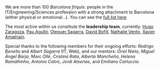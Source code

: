 We are more than 100 *Barcelona friquis*: people in the IT/Engineering/Sciences profession with a strong attachment to Barcelona (either physical or emotional...). You can see the [full list here](/teamlisting.html)

The most active within us constitute the **leadership team**, currently:
[Hugo Zaragoza](https://www.linkedin.com/in/hugozaragoza),
[Pau Agulló](https://www.linkedin.com/in/pauagullo),
[Oleguer Sagarra](https://www.linkedin.com/in/oleguer-sagarra-64588a40),
[David Bofill](https://www.linkedin.com/in/david-bofill-pages),
[Nathalie Vento](https://www.linkedin.com/in/nathalie-vento-16088847),
[Xavier Amatriain](https://www.linkedin.com/in/xamatriain).

Special thanks to the following members for their ongoing efforts:
*Rodrigo Beneito* and *Albert Sagarra* (IT, Web),
and our mentors:
*Oriol Nieto*,
*Miguel Ángel Barja*,
*Marc Ollé*,
*Cristina Rata*,
*Alberto Mancheño*,
*Helena Ramalhinho*,
*Antonio Calvo*,
*Jordi Atserias*,
and
*Emiliano Carluccio*.
